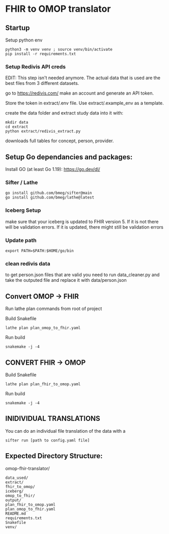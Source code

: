 # FHIR to OMOP translator

## Startup

Setup python env
```
python3 -m venv venv ; source venv/bin/activate
pip install -r requirements.txt
```
### Setup Redivis API creds
EDIT: This step isn't needed anymore. The actual data that is 
used are the best files from 3 different datasets.

go to https://redivis.com/
make an account and generate an API token.

Store the token in extract/.env file. Use extract/.example_env as a template.

create the data folder and extract study data into it with:
```
mkdir data
cd extract
python extract/redivis_extract.py
```
downloads full tables  for concept, person, provider.

## Setup Go dependancies and packages: 
Install GO (at least Go 1.19): https://go.dev/dl/
 
### Sifter / Lathe
```
go install github.com/bmeg/sifter@main
go install github.com/bmeg/lathe@latest
```
### Iceberg Setup
make sure that your iceberg is updated to FHIR version 5. If it is not 
there will be validation errors. If it is updated, there might still be validation errors

### Update path
```
export PATH=$PATH:$HOME/go/bin
```
### clean redivis data
to get person.json files that are valid you need to run 
data_cleaner.py and take the outputed file and replace it with data/person.json

## Convert OMOP -> FHIR
Run lathe plan commands from root of project

Build Snakefile
```
lathe plan plan_omop_to_fhir.yaml
```
Run build
```
snakemake -j -4
```

## CONVERT FHIR -> OMOP
Build Snakefile 
```
lathe plan plan_fhir_to_omop.yaml
```
Run build
```
snakemake -j -4
```

## INIDIVIDUAL TRANSLATIONS

You can do an individual file translation of the data with a
```
sifter run [path to config.yaml file]
```

## Expected Directory Structure:
omop-fhir-translator/
```
data_used/
extract/
fhir_to_omop/
iceberg/
omop_to_fhir/
output/
plan_fhir_to_omop.yaml
plan_omop_to_fhir.yaml
README.md
requirements.txt
Snakefile
venv/
```